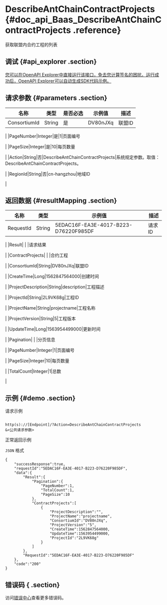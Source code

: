 # DescribeAntChainContractProjects {#doc_api_Baas_DescribeAntChainContractProjects .reference}

获取联盟内合约工程的列表

## 调试 {#api_explorer .section}

[您可以在OpenAPI Explorer中直接运行该接口，免去您计算签名的困扰。运行成功后，OpenAPI Explorer可以自动生成SDK代码示例。](https://api.aliyun.com/#product=Baas&api=DescribeAntChainContractProjects&type=RPC&version=2018-12-21)

## 请求参数 {#parameters .section}

|名称|类型|是否必选|示例值|描述|
|--|--|----|---|--|
|ConsortiumId|String|是|DV80nJXq|联盟ID

 |
|PageNumber|Integer|是|1|页面编号

 |
|PageSize|Integer|是|10|每页数量

 |
|Action|String|否|DescribeAntChainContractProjects|系统规定参数。取值：DescribeAntChainContractProjects。

 |
|RegionId|String|否|cn-hangzhou|地域ID

 |

## 返回数据 {#resultMapping .section}

|名称|类型|示例值|描述|
|--|--|---|--|
|RequestId|String|5EDAC16F-EA3E-4017-B223-D76220F985DF|请求ID

 |
|Result| | |请求结果

 |
|ContractProjects| | |合约工程

 |
|ConsortiumId|String|DV80nJXq|联盟ID

 |
|CreateTime|Long|1562847564000|创建时间

 |
|ProjectDescription|String|description|工程描述

 |
|ProjectId|String|2L9VK68g|工程ID

 |
|ProjectName|String|projectname|工程名称

 |
|ProjectVersion|String|5|工程版本

 |
|UpdateTime|Long|1563954499000|更新时间

 |
|Pagination| | |分页信息

 |
|PageNumber|Integer|1|页面编号

 |
|PageSize|Integer|10|每页数量

 |
|TotalCount|Integer|1|总数

 |

## 示例 {#demo .section}

请求示例

``` {#request_demo}

http(s)://[Endpoint]/?Action=DescribeAntChainContractProjects
&<公共请求参数>

```

正常返回示例

`JSON` 格式

``` {#json_return_success_demo}
{
	"successResponse":true,
	"requestId":"5EDAC16F-EA3E-4017-B223-D76220F985DF",
	"data":{
		"Result":{
			"Pagination":{
				"PageNumber":1,
				"TotalCount":1,
				"PageSize":10
			},
			"ContractProjects":[
				{
					"ProjectDescription":"",
					"ProjectName":"projectname",
					"ConsortiumId":"DV80nJXq",
					"ProjectVersion":"5",
					"CreateTime":1562847564000,
					"UpdateTime":1563954499000,
					"ProjectId":"2L9VK68g"
				}
			]
		},
		"RequestId":"5EDAC16F-EA3E-4017-B223-D76220F985DF"
	},
	"code":"200"
}
```

## 错误码 { .section}

访问[错误中心](https://error-center.aliyun.com/status/product/Baas)查看更多错误码。

